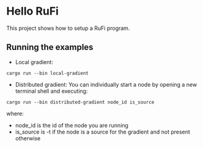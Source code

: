 # Hello RuFi
This project shows how to setup a RuFi program.

## Running the examples
- Local gradient:
````shell
cargo run --bin local-gradient
````
- Distributed gradient:
You can individually start a node by opening a new terminal shell and executing:
````shell
cargo run --bin distributed-gradient node_id is_source
````
where:
- node_id is the id of the node you are running 
- is_source is -t if the node is a source for the gradient and not present otherwise 